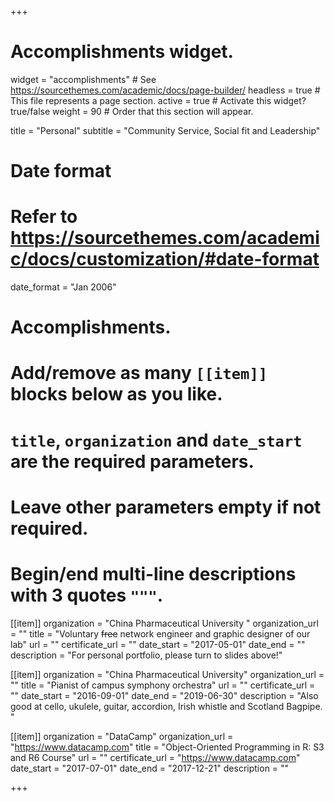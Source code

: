 +++
# Accomplishments widget.
widget = "accomplishments"  # See https://sourcethemes.com/academic/docs/page-builder/
headless = true  # This file represents a page section.
active = true  # Activate this widget? true/false
weight = 90  # Order that this section will appear.

title = "Personal"
subtitle = "Community Service, Social fit and Leadership"

# Date format
#   Refer to https://sourcethemes.com/academic/docs/customization/#date-format
date_format = "Jan 2006"

# Accomplishments.
#   Add/remove as many `[[item]]` blocks below as you like.
#   `title`, `organization` and `date_start` are the required parameters.
#   Leave other parameters empty if not required.
#   Begin/end multi-line descriptions with 3 quotes `"""`.

[[item]]
  organization = "China Pharmaceutical University "
  organization_url = ""
  title = "Voluntary ~~free~~ network engineer and graphic designer of our lab"
  url = ""
  certificate_url = ""
  date_start = "2017-05-01"
  date_end = ""
  description = "For personal portfolio, please turn to slides above!"

[[item]]
  organization = "China Pharmaceutical University"
  organization_url = ""
  title = "Pianist of campus symphony orchestra"
  url = ""
  certificate_url = ""
  date_start = "2016-09-01"
  date_end = "2019-06-30"
  description = "Also good at cello, ukulele, guitar, accordion, Irish whistle and Scotland Bagpipe.  "
  
[[item]]
  organization = "DataCamp"
  organization_url = "https://www.datacamp.com"
  title = "Object-Oriented Programming in R: S3 and R6 Course"
  url = ""
  certificate_url = "https://www.datacamp.com"
  date_start = "2017-07-01"
  date_end = "2017-12-21"
  description = ""

+++

